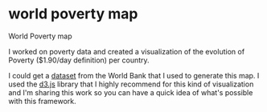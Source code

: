# world poverty map
World Poverty map

I worked on poverty data and created a visualization of the evolution of Poverty ($1.90/day definition) per country.

I could get a [dataset](http://data.worldbank.org/topic/poverty) from the World Bank that I used to generate this map. 
I used the [d3.js](https://d3js.org) library that I highly recommend for this kind of visualization and I'm sharing this work so you can have a quick idea of what's possible with this framework.